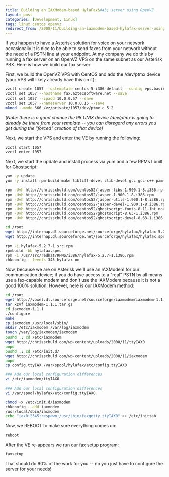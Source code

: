 ```yaml
---
title: Building an IAXModem-based HylaFax&#43; server using OpenVZ
layout: post
categories: [Development, Linux]
tags: linux centos openvz
redirect_from: /2008/11/building-an-iaxmodem-based-hylafax-server-using-openvz
---
```


If you happen to have a Asterisk solution for voice on your network occasionally it is nice to be able to send faxes from your network without the need of a PSTN line at your endpoint.  At my company we do this by running a fax server on an OpenVZ VPS on the same subnet as our Asterisk PBX.  Here is how we build our fax server:

First, we build the OpenVZ VPS with CentOS and add the /dev/ptmx device (your VPS will likely already have this on it):

```bash
vzctl create 1057 --ostemplate centos-5-i386-default --config vps.basic
vzctl set 1057 --hostname fax.aztecsoftware.net --save
vzctl set 1057 --ipadd 10.0.0.57 --save
vzctl set 1057 --nameserver 10.0.0.15 --save
mknod --mode 666 /vz/private/1057/dev/ptmx c 5 2

```
<em>(Note: there is a good chance the 98 UNIX device /dev/ptmx is going to already be there from your template -- you can disregard any errors you get during the "forced" creation of that device)</em>

Next, we start the VPS and enter the VE by running the following:

```bash
vzctl start 1057
vzctl enter 1057
```

Next, we start the update and install process via yum and a few RPMs I built for <a href="http://chrisschuld.com/2008/11/updating-ghostscript-on-centos-52-ghostscript-863/">Ghostscript</a>:
```bash
yum -y update
yum -y install rpm-build make libtiff-devel zlib-devel gcc gcc-c++ pam-devel openldap-devel freeglut libjpeg-devel libICE libSM libXt cairo urw-fonts

rpm -Uvh http://chrisschuld.com/centos52/jasper-libs-1.900.1-8.i386.rpm
rpm -Uvh http://chrisschuld.com/centos52/jasper-1.900.1-8.i386.rpm
rpm -Uvh http://chrisschuld.com/centos52/jasper-utils-1.900.1-8.i386.rpm
rpm -Uvh http://chrisschuld.com/centos52/jasper-devel-1.900.1-8.i386.rpm
rpm -Uvh http://chrisschuld.com/centos52/ghostscript-fonts-8.11-1ht.noarch.rpm
rpm -Uvh http://chrisschuld.com/centos52/ghostscript-8.63-1.i386.rpm
rpm -Uvh http://chrisschuld.com/centos52/ghostscript-devel-8.63-1.i386.rpm

cd /root
wget http://internap.dl.sourceforge.net/sourceforge/hylafax/hylafax-5.2.7-1.src.rpm
wget http://internap.dl.sourceforge.net/sourceforge/hylafax/hylafax.spec

rpm -i hylafax-5.2.7-1.src.rpm
rpmbuild -bb hylafax.spec
rpm -i /usr/src/redhat/RPMS/i386/hylafax-5.2.7-1.i386.rpm
chkconfig --levels 345 hylafax on

```

Now, because we are on Asterisk we'll use an IAXModem for our communication device; if you do have access to a "real" PSTN by all means use a fax-capable modem and don't use the IAXModem because it is not a good 100% solution.  However, here is our IAXModem method:

```bash
cd /root
wget http://voxel.dl.sourceforge.net/sourceforge/iaxmodem/iaxmodem-1.1.1.tar.gz
tar xzvf iaxmodem-1.1.1.tar.gz
cd iaxmodem-1.1.1
./configure
make
cp iaxmodem /usr/local/sbin/
mkdir /etc/iaxmodem /var/log/iaxmodem
touch /var/log/iaxmodem/iaxmodem
pushd .; cd /etc/iaxmodem
wget http://chrisschuld.com/wp-content/uploads/2008/11/ttyIAX0
popd
pushd .; cd /etc/init.d/
wget http://chrisschuld.com/wp-content/uploads/2008/11/iaxmodem
popd
cp config.ttyIAX /var/spool/hylafax/etc/config.ttyIAX0

### Add our local configuration differences
vi /etc/iaxmodem/ttyIAX0

### Add our local configuration differences
vi /var/spool/hylafax/etc/config.ttyIAX0

chmod +x /etc/init.d/iaxmodem
chkconfig --add iaxmodem
/usr/local/sbin/iaxmodem
echo "iax0:2345:respawn:/usr/sbin/faxgetty ttyIAX0" >> /etc/inittab

```

Now, we REBOOT to make sure everything comes up:
```bash
reboot
```

After the VE re-appears we run our fax setup program:

```bash
faxsetup
```

That should do 90% of the work for you -- no you just have to configure the server for your needs!

